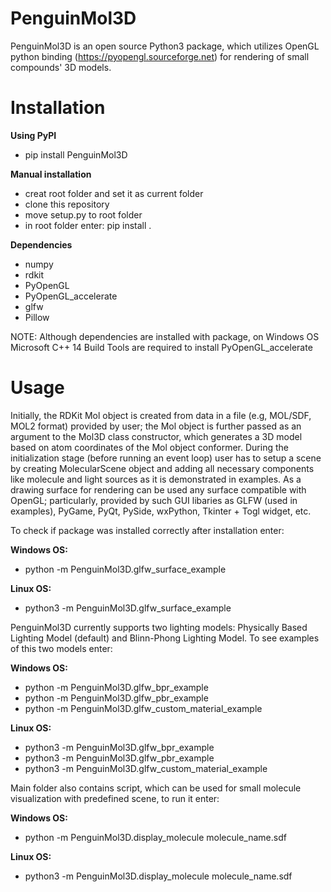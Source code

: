 # PenguinMol3D
PenguinMol3D is an open source Python3 package, which utilizes OpenGL python binding (https://pyopengl.sourceforge.net) for rendering of small compounds' 3D models. 
# Installation
**Using PyPI**
* pip install PenguinMol3D

**Manual installation**
* creat root folder and set it as current folder
* clone this repository
* move setup.py to root folder
* in root folder enter: pip install .

**Dependencies**
* numpy
* rdkit
* PyOpenGL
* PyOpenGL_accelerate
* glfw
* Pillow
  
NOTE: Although dependencies are installed with package, on Windows OS Microsoft C++ 14 Build Tools are required to install PyOpenGL_accelerate
# Usage

Initially, the RDKit Mol object is created from data in a file (e.g, MOL/SDF, MOL2 format) provided by user; the Mol object is further passed as an argument to the Mol3D class constructor, which generates a 3D model based on atom coordinates of the Mol object conformer. During the initialization stage (before running an event loop) user has to setup a scene by creating MolecularScene object and adding all necessary components like molecule and light sources as it is demonstrated in examples. As a drawing surface for rendering can be used any surface compatible with OpenGL; particularly, provided by such GUI libaries as GLFW (used in examples), PyGame, PyQt, PySide, wxPython, Tkinter + Togl widget, etc.

To check if package was installed correctly after installation enter:

**Windows OS:**

* python -m PenguinMol3D.glfw_surface_example

**Linux OS:**

* python3 -m PenguinMol3D.glfw_surface_example

PenguinMol3D currently supports two lighting models: Physically Based Lighting Model (default) and Blinn-Phong Lighting Model.
To see examples of this two models enter:

**Windows OS:**

* python -m PenguinMol3D.glfw_bpr_example
* python -m PenguinMol3D.glfw_pbr_example
* python -m PenguinMol3D.glfw_custom_material_example

**Linux OS:**

* python3 -m PenguinMol3D.glfw_bpr_example
* python3 -m PenguinMol3D.glfw_pbr_example
* python3 -m PenguinMol3D.glfw_custom_material_example

Main folder also contains script, which can be used for small molecule visualization with predefined scene, to run it enter:

**Windows OS:**

* python -m PenguinMol3D.display_molecule molecule_name.sdf

**Linux OS:**

* python3 -m PenguinMol3D.display_molecule molecule_name.sdf

